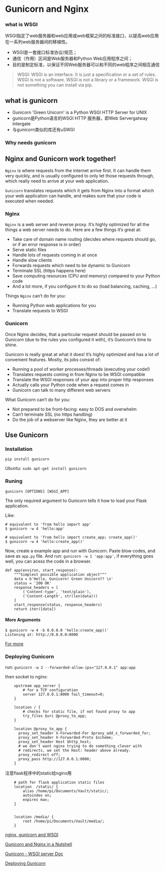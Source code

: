 # Gunicorn and Nginx

### what is WSGI

WSGI指定了web服务器和web应用或web框架之间的标准接口，以提高web应用在一系列web服务器间的移植性。

- WSGI是一套接口标准协议/规范；
- 通信（作用）区间是Web服务器和Python Web应用程序之间；
- 目的是制定标准，以保证不同Web服务器可以和不同的web程序之间相互通信

> WSGI: WSGI is an interface. It is just a specification or a set of rules. WSGI is not a software. WSGI is not a library or a framework. WSGI is not something you can install via pip.

## what is gunicorn

- Gunicorn 'Green Unicorn' is a Python WSGI HTTP Server for UNIX
- gunicorn是Python语言的WSGI HTTP 服务器，即Web Servergatway Intergate
- 与gunicorn类似的库还有uSWGI

### Why needs gunicorn

## Nginx and Gunicorn work together!

`Nginx` is where requests from the internet arrive first. It can handle them very quickly, and is usually configured to only let those requests through, which really need to arrive at your web application.

`Gunicorn` translates requests which it gets from Nginx into a format which your web application can handle, and makes sure that your code is executed when needed.

### Nginx

`Nginx` is a web server and reverse proxy. It’s highly optimized for all the things a web server needs to do. Here are a few things it’s great at:

* Take care of domain name routing (decides where requests should go, or if an error response is in order)
* Serve static files
* Handle lots of requests coming in at once
* Handle slow clients
* Forwards requests which need to be dynamic to Gunicorn
* Terminate SSL (https happens here)
* Save computing resources (CPU and memory) compared to your Python code
* And a lot more, if you configure it to do so (load balancing, caching, …)

Things `Nginx` can’t do for you:

* Running Python web applications for you
* Translate requests to WSGI

### Gunicorn

Once Nginx decides, that a particular request should be passed on to Gunicorn (due to the rules you configured it with), it’s Gunicorn’s time to shine.

Gunicorn is really great at what it does! It’s highly optimized and has a lot of convenient features. Mostly, its jobs consist of:

* Running a pool of worker processes/threads (executing your code!)
* Translates requests coming in from Nginx to be WSGI compatible
* Translate the WSGI responses of your app into proper http responses
* Actually calls your Python code when a request comes in
* Gunicorn can talk to many different web servers

What Gunicorn can’t do for you:

* Not prepared to be front-facing: easy to DOS and overwhelm
* Can’t terminate SSL (no https handling)
* Do the job of a webserver like Nginx, they are better at it

## Use Gunicorn

### Installation

`pip install gunicorn`

Ubuntu: `sudo apt-get install gunicorn`

### Runing

`gunicorn [OPTIONS] [WSGI_APP]`

The only required argument to Gunicorn tells it how to load your Flask application. 

Like:

```
# equivalent to 'from hello import app'
$ gunicorn -w 4 'hello:app'

# equivalent to 'from hello import create_app; create_app()'
$ gunicorn -w 4 'hello:create_app()'
```

Now, create a example app and run with Gunicorn. Paste blow codes, and save as `app.py` file. And run: `gunicorn -w 1 'app:app'`, if everything goes well, you can acess the code in a browser.


```
def app(environ, start_response):
    """Simplest possible application object"""
    data = b'Hello, Gunicorn! Green Unicorn?? \n'
    status = '200 OK'
    response_headers = [
        ('Content-type', 'text/plain'),
        ('Content-Length', str(len(data)))
    ]
    start_response(status, response_headers)
    return iter([data])

```

#### More Arguments

```
$ gunicorn -w 4 -b 0.0.0.0 'hello:create_app()'
Listening at: http://0.0.0.0:8000
```

[For more](https://docs.gunicorn.org/en/stable/run.html)

### Deploying Gunicorn

run: `gunicorn -w 2 --forwarded-allow-ips="127.0.0.1" app:app`

then socket to nginx:

```
	upstream app_server {
   	 	# for a TCP configuration
    	server 127.0.0.1:8000 fail_timeout=0;
 	}
 
	location / {
		# checks for static file, if not found proxy to app
      	try_files $uri @proxy_to_app;
	}

	location @proxy_to_app {
      proxy_set_header X-Forwarded-For $proxy_add_x_forwarded_for;
      proxy_set_header X-Forwarded-Proto $scheme;
      proxy_set_header Host $http_host;
      # we don't want nginx trying to do something clever with
      # redirects, we set the Host: header above already.
      proxy_redirect off;
      proxy_pass http://127.0.0.1:8000;
    }
```

注意flask程序中的static给nginx用

```
    # path for flask application static files
    location  /static/ {
        alias /home/pi/Documents/Vault/static/;
        autoindex on;
        expires max;
    }
    

	location /media/ {
		root /home/pi/Documents/Vault/media/;
	}
```



[nginx, gunicorn and WSGI](https://medium.com/@HannahMel/nginx-gunicorn-and-wsgi-e1795943536e)

[Gunicorn and Nginx in a Nutshell](https://vsupalov.com/gunicorn-and-nginx/#:~:text=Nginx%20and%20Gunicorn%20work%20together&text=It%20can%20handle%20them%20very,arrive%20at%20your%20web%20application)

[Gunicorn - WSGI server Doc](https://docs.gunicorn.org)

[Deploying Gunicorn](https://docs.gunicorn.org/en/stable/deploy.html)